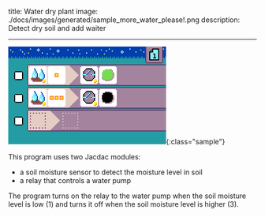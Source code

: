 title: Water dry plant
image: ./docs/images/generated/sample_more_water_please!.png
description: Detect dry soil and add waiter

---

![water plant program](../images/generated/sample_more_water_please!.png){:class="sample"}

This program uses two Jacdac modules:

-   a soil moisture sensor to detect the moisture level in soil
-   a relay that controls a water pump

The program turns on the relay to the water pump when the soil moisture level is low (1)
and turns it off when the soil moisture level is higher (3).
